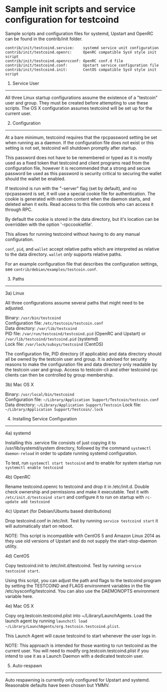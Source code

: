 Sample init scripts and service configuration for testcoind
==========================================================

Sample scripts and configuration files for systemd, Upstart and OpenRC
can be found in the contrib/init folder.

    contrib/init/testcoind.service:    systemd service unit configuration
    contrib/init/testcoind.openrc:     OpenRC compatible SysV style init script
    contrib/init/testcoind.openrcconf: OpenRC conf.d file
    contrib/init/testcoind.conf:       Upstart service configuration file
    contrib/init/testcoind.init:       CentOS compatible SysV style init script

1. Service User
---------------------------------

All three Linux startup configurations assume the existence of a "testcoin" user
and group.  They must be created before attempting to use these scripts.
The OS X configuration assumes testcoind will be set up for the current user.

2. Configuration
---------------------------------

At a bare minimum, testcoind requires that the rpcpassword setting be set
when running as a daemon.  If the configuration file does not exist or this
setting is not set, testcoind will shutdown promptly after startup.

This password does not have to be remembered or typed as it is mostly used
as a fixed token that testcoind and client programs read from the configuration
file, however it is recommended that a strong and secure password be used
as this password is security critical to securing the wallet should the
wallet be enabled.

If testcoind is run with the "-server" flag (set by default), and no rpcpassword is set,
it will use a special cookie file for authentication. The cookie is generated with random
content when the daemon starts, and deleted when it exits. Read access to this file
controls who can access it through RPC.

By default the cookie is stored in the data directory, but it's location can be overridden
with the option '-rpccookiefile'.

This allows for running testcoind without having to do any manual configuration.

`conf`, `pid`, and `wallet` accept relative paths which are interpreted as
relative to the data directory. `wallet` *only* supports relative paths.

For an example configuration file that describes the configuration settings,
see `contrib/debian/examples/testcoin.conf`.

3. Paths
---------------------------------

3a) Linux

All three configurations assume several paths that might need to be adjusted.

Binary:              `/usr/bin/testcoind`  
Configuration file:  `/etc/testcoin/testcoin.conf`  
Data directory:      `/var/lib/testcoind`  
PID file:            `/var/run/testcoind/testcoind.pid` (OpenRC and Upstart) or `/var/lib/testcoind/testcoind.pid` (systemd)  
Lock file:           `/var/lock/subsys/testcoind` (CentOS)  

The configuration file, PID directory (if applicable) and data directory
should all be owned by the testcoin user and group.  It is advised for security
reasons to make the configuration file and data directory only readable by the
testcoin user and group.  Access to testcoin-cli and other testcoind rpc clients
can then be controlled by group membership.

3b) Mac OS X

Binary:              `/usr/local/bin/testcoind`  
Configuration file:  `~/Library/Application Support/Testcoin/testcoin.conf`  
Data directory:      `~/Library/Application Support/Testcoin`
Lock file:           `~/Library/Application Support/Testcoin/.lock`

4. Installing Service Configuration
-----------------------------------

4a) systemd

Installing this .service file consists of just copying it to
/usr/lib/systemd/system directory, followed by the command
`systemctl daemon-reload` in order to update running systemd configuration.

To test, run `systemctl start testcoind` and to enable for system startup run
`systemctl enable testcoind`

4b) OpenRC

Rename testcoind.openrc to testcoind and drop it in /etc/init.d.  Double
check ownership and permissions and make it executable.  Test it with
`/etc/init.d/testcoind start` and configure it to run on startup with
`rc-update add testcoind`

4c) Upstart (for Debian/Ubuntu based distributions)

Drop testcoind.conf in /etc/init.  Test by running `service testcoind start`
it will automatically start on reboot.

NOTE: This script is incompatible with CentOS 5 and Amazon Linux 2014 as they
use old versions of Upstart and do not supply the start-stop-daemon utility.

4d) CentOS

Copy testcoind.init to /etc/init.d/testcoind. Test by running `service testcoind start`.

Using this script, you can adjust the path and flags to the testcoind program by
setting the TESTCOIND and FLAGS environment variables in the file
/etc/sysconfig/testcoind. You can also use the DAEMONOPTS environment variable here.

4e) Mac OS X

Copy org.testcoin.testcoind.plist into ~/Library/LaunchAgents. Load the launch agent by
running `launchctl load ~/Library/LaunchAgents/org.testcoin.testcoind.plist`.

This Launch Agent will cause testcoind to start whenever the user logs in.

NOTE: This approach is intended for those wanting to run testcoind as the current user.
You will need to modify org.testcoin.testcoind.plist if you intend to use it as a
Launch Daemon with a dedicated testcoin user.

5. Auto-respawn
-----------------------------------

Auto respawning is currently only configured for Upstart and systemd.
Reasonable defaults have been chosen but YMMV.
